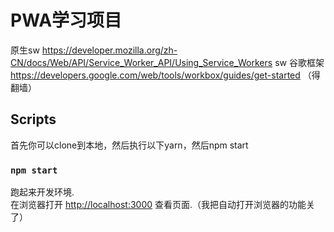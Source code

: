 # PWA学习项目
原生sw https://developer.mozilla.org/zh-CN/docs/Web/API/Service_Worker_API/Using_Service_Workers
sw 谷歌框架 https://developers.google.com/web/tools/workbox/guides/get-started （得翻墙）


## Scripts

首先你可以clone到本地，然后执行以下yarn，然后npm start

### `npm start`

跑起来开发环境.<br>
在浏览器打开 [http://localhost:3000](http://localhost:3000) 查看页面.（我把自动打开浏览器的功能关了）

